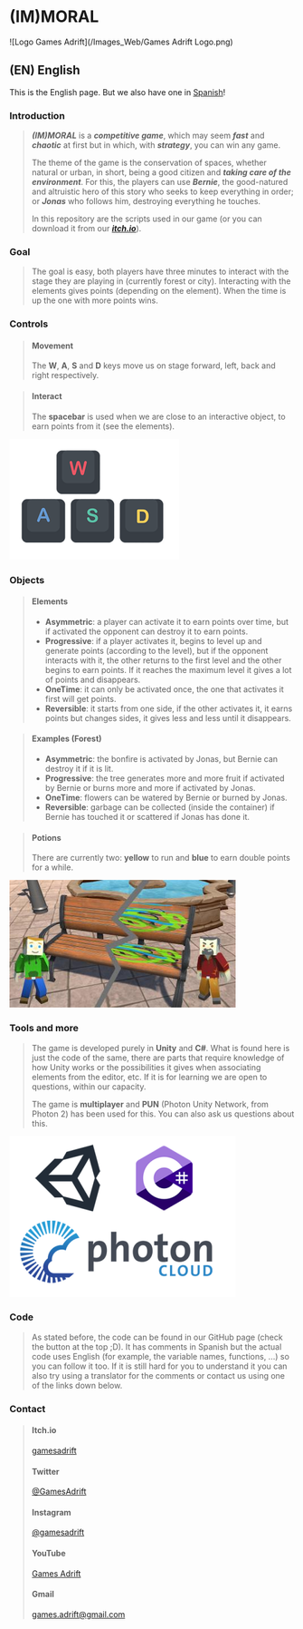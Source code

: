 # (IM)MORAL

![Logo Games Adrift](/Images_Web/Games Adrift Logo.png)

## (EN) English
This is the English page. But we also have one in [Spanish](https://gamesadrift.github.io/immoral/)!

### Introduction

> ***(IM)MORAL*** is a ***competitive game***, which may seem ***fast*** and ***chaotic*** at first but in which, with ***strategy***, you can win any game.
>
> The theme of the game is the conservation of spaces, whether natural or urban, in short, being a good citizen and ***taking care of the environment***. For this, the players can use ***Bernie***, the good-natured and altruistic hero of this story who seeks to keep everything in order; or ***Jonas*** who follows him, destroying everything he touches.
>
> In this repository are the scripts used in our game (or you can download it from our [***itch.io***](https://gamesadrift.itch.io/)).

### Goal

> The goal is easy, both players have three minutes to interact with the stage they are playing in (currently forest or city).
> Interacting with the elements gives points (depending on the element).
> When the time is up the one with more points wins.

### Controls

> #### Movement
> The **W**, **A**, **S** and **D** keys move us on stage forward, left, back and right respectively.

> #### Interact
> The **spacebar** is used when we are close to an interactive object, to earn points from it (see the elements).

![WASD Keys](/Images_Web/wasd.png)

### Objects

> #### Elements
> - **Asymmetric**: a player can activate it to earn points over time, but if activated the opponent can destroy it to earn points.
> - **Progressive**: if a player activates it, begins to level up and generate points (according to the level), but if the opponent interacts with it, the other returns to the first level and the other begins to earn points. If it reaches the maximum level it gives a lot of points and disappears.
> - **OneTime**: it can only be activated once, the one that activates it first will get points.
> - **Reversible**: it starts from one side, if the other activates it, it earns points but changes sides, it gives less and less until it disappears.

> #### Examples (Forest)
> - **Asymmetric**: the bonfire is activated by Jonas, but Bernie can destroy it if it is lit.
> - **Progressive**: the tree generates more and more fruit if activated by Bernie or burns more and more if activated by Jonas.
> - **OneTime**: flowers can be watered by Bernie or burned by Jonas.
> - **Reversible**: garbage can be collected (inside the container) if Bernie has touched it or scattered if Jonas has done it.

> #### Potions
> There are currently two: **yellow** to run and **blue** to earn double points for a while.

![Bench(Reversible)](/Images_Web/RRSS_Bench.jpg)

### Tools and more

> The game is developed purely in **Unity** and **C#**. What is found here is just the code of the same, there are parts that require knowledge of how Unity works or the possibilities it gives when associating elements from the editor, etc. If it is for learning we are open to questions, within our capacity.
>
> The game is **multiplayer** and **PUN** (Photon Unity Network, from Photon 2) has been used for this. You can also ask us questions about this.

![Unity, C# and Photon (Cloud) Logo](/Images_Web/logos.png)

### Code

> As stated before, the code can be found in our GitHub page (check the button at the top ;D). It has comments in Spanish but the actual code uses English (for example, the variable names, functions, ...) so you can follow it too. If it is still hard for you to understand it you can also try using a translator for the comments or contact us using one of the links down below.

### Contact

> #### Itch.io
> [gamesadrift](https://gamesadrift.itch.io/)
> #### Twitter
> [@GamesAdrift](https://twitter.com/GamesAdrift)
> #### Instagram
> [@gamesadrift](https://www.instagram.com/gamesadrift/)
> #### YouTube
> [Games Adrift](https://www.youtube.com/channel/UCRG2y9zJj4lvZebusqPuxQA)
> #### Gmail
> games.adrift@gmail.com
